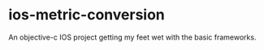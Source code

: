 ios-metric-conversion
=====================
An objective-c IOS project getting my feet wet with the basic frameworks.
